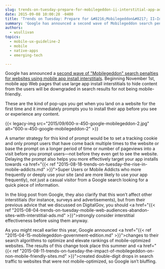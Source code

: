```yaml
---
slug: trends-on-tuesday-prepare-for-mobilegeddon-ii-interstitial-app-ads
date: 2015-09-08 10:00:28 -0400
title: 'Trends on Tuesday: Prepare for &#8216;Mobilegeddon&#8217; II—Interstitial App Ads'
summary: 'Google has announced a second wave of Mobilegeddon search penalties for websites using mobile app install interstitials.'
authors:
  - wsullivan
topics:
  - mobile-ux-guideline-2
  - mobile
  - native-apps
  - emerging-tech

---
```


Google has announced a [second wave of "Mobilegeddon" search penalties for websites using mobile app install interstitials](http://searchengineland.com/library/google/google-mobile-friendly-update). Beginning November 1st, mobile app Web pages that use large app install interstitials to hide content from the users will be downgraded in search results for not being mobile-friendly.

These are the kind of pop-ups you get when you land on a website for the first time and it immediately prompts you to install their app before you see or experience any content.

{{< legacy-img src="2015/09/600-x-450-google-mobilegeddon-2.jpg" alt="600-x-450-google-mobilegeddon-2" >}}

A smarter strategy for this kind of prompt would be to set a tracking cookie and only prompt users that have come back multiple times to the website or base the prompt on a longer period of time or number of pageviews into a visit before you prompt users—not before they even get to see the website. Delaying the prompt also helps you more effectively target your app installs towards <a href="{{< ref "2015-08-18-trends-on-tuesday-the-rise-in-mobile-addicts.md" >}}">Super Users or Mobile Addicts who more frequently or deeply use your site</a> (and are more likely to use your app frequently), not just a casual visitor from a Google search looking for a quick piece of information.
  
In the blog post from Google, they also clarify that this won’t affect other interstitials (for instance, surveys and advertisements), but from their previous advice that we discussed on DigitalGov, you should <a href="{{< ref "2015-08-04-trends-on-tuesday-mobile-web-audiences-abandon-sites-with-interstitial-ads.md" >}}">strongly consider interstitial effectiveness before using them</a> anyway.

As you might recall earlier this year, Google announced <a href="{{< ref "2015-04-15-mobilegeddon-government-edition.md" >}}">changes to their search algorithms to optimize and elevate rankings of mobile-optimized websites</a>. The results of this change took place this summer and <a href="{{< ref "2015-08-11-trends-on-tuesday-the-impact-of-mobilegeddon-on-non-mobile-friendly-sites.md" >}}">created double-digit drops in search traffic to websites that were not mobile-optimized</a>, so Google isn&#8217;t bluffing.
